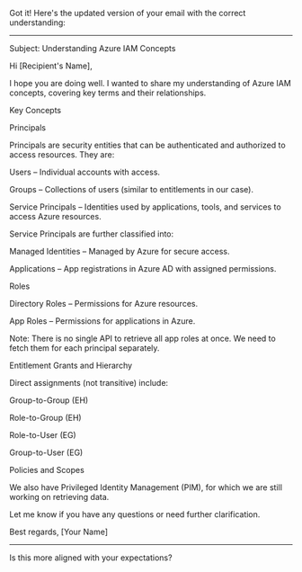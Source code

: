 Got it! Here's the updated version of your email with the correct understanding:


---

Subject: Understanding Azure IAM Concepts

Hi [Recipient's Name],

I hope you are doing well. I wanted to share my understanding of Azure IAM concepts, covering key terms and their relationships.

Key Concepts

Principals

Principals are security entities that can be authenticated and authorized to access resources. They are:

Users – Individual accounts with access.

Groups – Collections of users (similar to entitlements in our case).

Service Principals – Identities used by applications, tools, and services to access Azure resources.


Service Principals are further classified into:

Managed Identities – Managed by Azure for secure access.

Applications – App registrations in Azure AD with assigned permissions.


Roles

Directory Roles – Permissions for Azure resources.

App Roles – Permissions for applications in Azure.

Note: There is no single API to retrieve all app roles at once. We need to fetch them for each principal separately.



Entitlement Grants and Hierarchy

Direct assignments (not transitive) include:

Group-to-Group (EH)

Role-to-Group (EH)

Role-to-User (EG)

Group-to-User (EG)


Policies and Scopes

We also have Privileged Identity Management (PIM), for which we are still working on retrieving data.

Let me know if you have any questions or need further clarification.

Best regards,
[Your Name]


---

Is this more aligned with your expectations?

